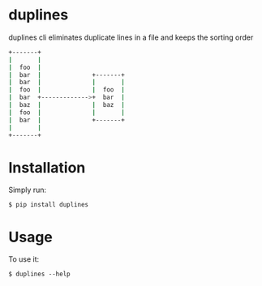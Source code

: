 # duplines

duplines cli eliminates duplicate lines in a file and keeps the sorting order

```bash
+-------+
|       |
|  foo  |
|  bar  |              +-------+
|  bar  |              |       |
|  foo  |              |  foo  |
|  bar  +------------->+  bar  |
|  baz  |              |  baz  |
|  foo  |              |       |
|  bar  |              +-------+
|       |
+-------+
```

# Installation

Simply run:

    $ pip install duplines


# Usage

To use it:

    $ duplines --help

